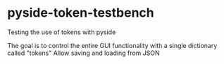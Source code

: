 # pyside-token-testbench
Testing the use of tokens with pyside

The goal is to control the entire GUI functionality with a single dictionary called "tokens"
Allow saving and loading from JSON
